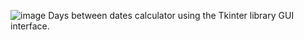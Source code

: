 ![image](https://github.com/user-attachments/assets/25c6b1d4-0617-484b-8c59-2fa849fa8c24)
Days between dates calculator using the Tkinter library GUI interface.
